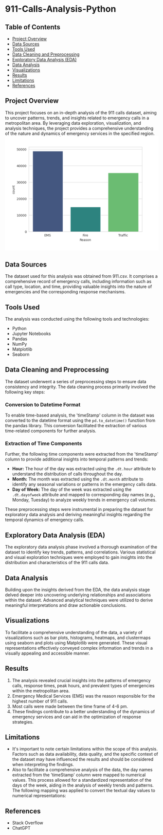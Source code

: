 # 911-Calls-Analysis-Python

## Table of Contents

- [Project Overview](project-overview)
- [Data Sources](#data-sources)
- [Tools Used](#tools-used)
- [Data Cleaning and Preprocessing](#data-cleaning-and-preprocessing)
- [Exploratory Data Analysis (EDA)](#exploratory-data-analysis-(EDA))
- [Data Analysis](#data-analysis)
- [Visualizations](#visualizations)
- [Results](#results)
- [Limitations](#limitations)
- [References](#references)

## Project Overview
This project focuses on an in-depth analysis of the 911 calls dataset, aiming to uncover patterns, trends, and insights related to emergency calls in a metropolitan area. By leveraging data exploration, visualization, and analysis techniques, the project provides a comprehensive understanding of the nature and dynamics of emergency services in the specified region.
![Project Overview Image](https://raw.githubusercontent.com/manroop79/911-Calls-Analysis-Python/main/visualization.png)

## Data Sources
The dataset used for this analysis was obtained from 911.csv. It comprises a comprehensive record of emergency calls, including information such as call type, location, and time, providing valuable insights into the nature of emergencies and the corresponding response mechanisms.

## Tools Used
The analysis was conducted using the following tools and technologies:

- Python
- Jupyter Notebooks
- Pandas
- NumPy
- Matplotlib
- Seaborn

## Data Cleaning and Preprocessing

The dataset underwent a series of preprocessing steps to ensure data consistency and integrity. The data cleaning process primarily involved the following key steps:

### Conversion to Datetime Format

To enable time-based analysis, the 'timeStamp' column in the dataset was converted to the datetime format using the `pd.to_datetime()` function from the pandas library. This conversion facilitated the extraction of various time-related components for further analysis.

### Extraction of Time Components

Further, the following time components were extracted from the 'timeStamp' column to provide additional insights into temporal patterns and trends:

- **Hour:** The hour of the day was extracted using the `.dt.hour` attribute to understand the distribution of calls throughout the day.
- **Month:** The month was extracted using the `.dt.month` attribute to identify any seasonal variations or patterns in the emergency calls data.
- **Day of Week:** The day of the week was extracted using the `.dt.dayofweek` attribute and mapped to corresponding day names (e.g., Monday, Tuesday) to analyze weekly trends in emergency call volumes.

These preprocessing steps were instrumental in preparing the dataset for exploratory data analysis and deriving meaningful insights regarding the temporal dynamics of emergency calls.

## Exploratory Data Analysis (EDA)
The exploratory data analysis phase involved a thorough examination of the dataset to identify key trends, patterns, and correlations. Various statistical and visual exploration techniques were employed to gain insights into the distribution and characteristics of the 911 calls data.

## Data Analysis
Building upon the insights derived from the EDA, the data analysis stage delved deeper into uncovering underlying relationships and associations within the dataset. Advanced analytical techniques were utilized to derive meaningful interpretations and draw actionable conclusions.

## Visualizations
To facilitate a comprehensive understanding of the data, a variety of visualizations such as bar plots, histograms, heatmaps, and clustermaps using seaborn and plots using Matplotlib were generated. These visual representations effectively conveyed complex information and trends in a visually appealing and accessible manner.

## Results
1. The analysis revealed crucial insights into the patterns of emergency calls, response times, peak hours, and prevalent types of emergencies within the metropolitan area.
2. Emergency Medical Services (EMS) was the reason responsible for the highest number of 911 calls.
3. Most calls were made between the time frame of 4-6 pm.
4. These findings contribute to a better understanding of the dynamics of emergency services and can aid in the optimization of response strategies.

## Limitations
- It's important to note certain limitations within the scope of this analysis. Factors such as data availability, data quality, and the specific context of the dataset may have influenced the results and should be considered when interpreting the findings.
- Also to facilitate a comprehensive analysis of the data, the day names extracted from the 'timeStamp' column were mapped to numerical values. This process allowed for a standardized representation of the days of the week, aiding in the analysis of weekly trends and patterns. The following mapping was applied to convert the textual day values to numerical representations:

## References
- Stack Overflow
- ChatGPT
